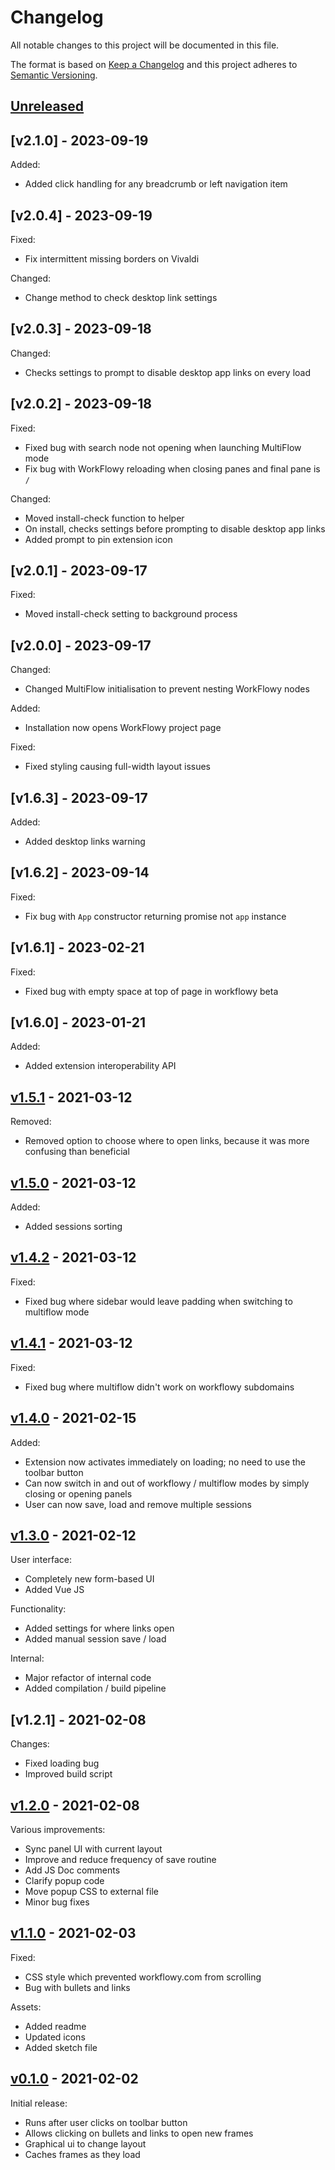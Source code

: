 # Changelog

All notable changes to this project will be documented in this file.

The format is based on [Keep a Changelog](https://keepachangelog.com/en/1.0.0/) and this project adheres to [Semantic Versioning](https://semver.org/spec/v2.0.0.html).

## [Unreleased]

## [v2.1.0] - 2023-09-19

Added:

- Added click handling for any breadcrumb or left navigation item

## [v2.0.4] - 2023-09-19

Fixed:

- Fix intermittent missing borders on Vivaldi

Changed:

- Change method to check desktop link settings

## [v2.0.3] - 2023-09-18

Changed:

- Checks settings to prompt to disable desktop app links on every load

## [v2.0.2] - 2023-09-18

Fixed:

- Fixed bug with search node not opening when launching MultiFlow mode
- Fix bug with WorkFlowy reloading when closing panes and final pane is `/`

Changed:

- Moved install-check function to helper
- On install, checks settings before prompting to disable desktop app links
- Added prompt to pin extension icon

## [v2.0.1] - 2023-09-17

Fixed:

- Moved install-check setting to background process

## [v2.0.0] - 2023-09-17

Changed:

- Changed MultiFlow initialisation to prevent nesting WorkFlowy nodes

Added:

- Installation now opens WorkFlowy project page

Fixed:

- Fixed styling causing full-width layout issues

## [v1.6.3] - 2023-09-17

Added:

- Added desktop links warning 

## [v1.6.2] - 2023-09-14

Fixed:

- Fix bug with `App` constructor returning promise not `app` instance

## [v1.6.1] - 2023-02-21

Fixed:

- Fixed bug with empty space at top of page in workflowy beta 

## [v1.6.0] - 2023-01-21

Added:

- Added extension interoperability API 

## [v1.5.1] - 2021-03-12

Removed:

- Removed option to choose where to open links, because it was more confusing than beneficial


## [v1.5.0] - 2021-03-12

Added:

- Added sessions sorting


## [v1.4.2] - 2021-03-12

Fixed:

- Fixed bug where sidebar would leave padding when switching to multiflow mode


## [v1.4.1] - 2021-03-12

Fixed:

- Fixed bug where multiflow didn't work on workflowy subdomains 


## [v1.4.0] - 2021-02-15

Added:

- Extension now activates immediately on loading; no need to use the toolbar button
- Can now switch in and out of workflowy / multiflow modes by simply closing or opening panels
- User can now save, load and remove multiple sessions


## [v1.3.0] - 2021-02-12

User interface:

- Completely new form-based UI
- Added Vue JS

Functionality:

- Added settings for where links open
- Added manual session save / load

Internal:

- Major refactor of internal code
- Added compilation / build pipeline


## [v1.2.1] - 2021-02-08

Changes:

- Fixed loading bug
- Improved build script


## [v1.2.0] - 2021-02-08

Various improvements:

- Sync panel UI with current layout
- Improve and reduce frequency of save routine
- Add JS Doc comments
- Clarify popup code
- Move popup CSS to external file
- Minor bug fixes


## [v1.1.0] - 2021-02-03

Fixed:

- CSS style which prevented workflowy.com from scrolling
- Bug with bullets and links

Assets:

- Added readme
- Updated icons
- Added sketch file


## [v0.1.0] - 2021-02-02

Initial release:

- Runs after user clicks on toolbar button
- Allows clicking on bullets and links to open new frames
- Graphical ui to change layout
- Caches frames as they load


[Unreleased]: https://github.com/davestewart/workflowy-multiflow/compare/v1.5.1...HEAD
[v1.5.1]: https://github.com/davestewart/workflowy-multiflow/compare/v1.5.0...v1.5.1
[v1.5.0]: https://github.com/davestewart/workflowy-multiflow/compare/v1.4.2...v1.5.0
[v1.4.2]: https://github.com/davestewart/workflowy-multiflow/compare/v1.4.1...v1.4.2
[v1.4.1]: https://github.com/davestewart/workflowy-multiflow/compare/v1.4.0...v1.4.1
[v1.4.0]: https://github.com/davestewart/workflowy-multiflow/compare/v1.3.0...v1.4.0
[v1.3.0]: https://github.com/davestewart/workflowy-multiflow/compare/v1.2.0...v1.3.0
[v1.2.0]: https://github.com/davestewart/workflowy-multiflow/compare/v1.1.0...v1.2.0
[v1.1.0]: https://github.com/davestewart/workflowy-multiflow/compare/v0.1.0...v1.1.0
[v0.1.0]: https://github.com/davestewart/workflowy-multiflow/releases/tag/v0.1.0
